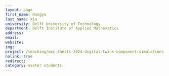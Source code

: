 ```yaml
---
layout: page
first_name: Hangyu
last_name: Xia
university: Delft University of Technology
department: Delft Institute of Applied Mathematics
address:
email:
website:
img:
project: /teaching/msc-thesis-2024-digital-twins-component-simulations
nolink: true
redirect:
category: master students
---
```

